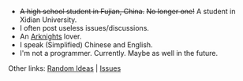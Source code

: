 - ~~A high school student in Fujian, China.~~ ~~No longer one!~~ A student in Xidian University.
- I often post useless issues/discussions.
- An [Arknights](https://ak.hypergryph.com/) lover.
- I speak (Simplified) Chinese and English.
- I'm not a programmer. Currently. Maybe as well in the future.

Other links: [Random Ideas](./ideas.md) | [Issues](https://github.com/ZeroAurora/ZeroAurora/issues)
